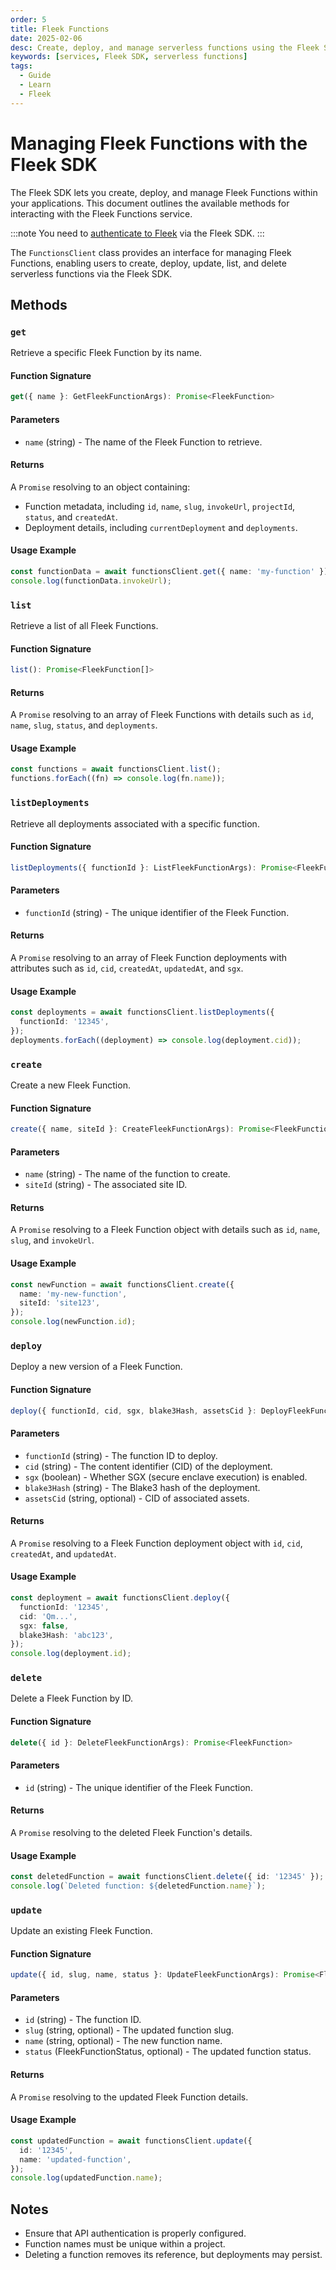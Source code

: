 ```yaml
---
order: 5
title: Fleek Functions
date: 2025-02-06
desc: Create, deploy, and manage serverless functions using the Fleek SDK.
keywords: [services, Fleek SDK, serverless functions]
tags:
  - Guide
  - Learn
  - Fleek
---
```


# Managing Fleek Functions with the Fleek SDK

The Fleek SDK lets you create, deploy, and manage Fleek Functions within your applications. This document outlines the available methods for interacting with the Fleek Functions service.

:::note
You need to [authenticate to Fleek](/docs/sdk/#authentication) via the Fleek SDK.
:::

The `FunctionsClient` class provides an interface for managing Fleek Functions, enabling users to create, deploy, update, list, and delete serverless functions via the Fleek SDK.

## Methods

### `get`

Retrieve a specific Fleek Function by its name.

#### **Function Signature**

```typescript
get({ name }: GetFleekFunctionArgs): Promise<FleekFunction>
```

#### **Parameters**

- `name` (string) - The name of the Fleek Function to retrieve.

#### **Returns**

A `Promise` resolving to an object containing:

- Function metadata, including `id`, `name`, `slug`, `invokeUrl`, `projectId`, `status`, and `createdAt`.
- Deployment details, including `currentDeployment` and `deployments`.

#### **Usage Example**

```typescript
const functionData = await functionsClient.get({ name: 'my-function' });
console.log(functionData.invokeUrl);
```

### `list`

Retrieve a list of all Fleek Functions.

#### **Function Signature**

```typescript
list(): Promise<FleekFunction[]>
```

#### **Returns**

A `Promise` resolving to an array of Fleek Functions with details such as `id`, `name`, `slug`, `status`, and `deployments`.

#### **Usage Example**

```typescript
const functions = await functionsClient.list();
functions.forEach((fn) => console.log(fn.name));
```

### `listDeployments`

Retrieve all deployments associated with a specific function.

#### **Function Signature**

```typescript
listDeployments({ functionId }: ListFleekFunctionArgs): Promise<FleekFunctionDeployment[]>
```

#### **Parameters**

- `functionId` (string) - The unique identifier of the Fleek Function.

#### **Returns**

A `Promise` resolving to an array of Fleek Function deployments with attributes such as `id`, `cid`, `createdAt`, `updatedAt`, and `sgx`.

#### **Usage Example**

```typescript
const deployments = await functionsClient.listDeployments({
  functionId: '12345',
});
deployments.forEach((deployment) => console.log(deployment.cid));
```

### `create`

Create a new Fleek Function.

#### **Function Signature**

```typescript
create({ name, siteId }: CreateFleekFunctionArgs): Promise<FleekFunction>
```

#### **Parameters**

- `name` (string) - The name of the function to create.
- `siteId` (string) - The associated site ID.

#### **Returns**

A `Promise` resolving to a Fleek Function object with details such as `id`, `name`, `slug`, and `invokeUrl`.

#### **Usage Example**

```typescript
const newFunction = await functionsClient.create({
  name: 'my-new-function',
  siteId: 'site123',
});
console.log(newFunction.id);
```

### `deploy`

Deploy a new version of a Fleek Function.

#### **Function Signature**

```typescript
deploy({ functionId, cid, sgx, blake3Hash, assetsCid }: DeployFleekFunctionArgs): Promise<FleekFunctionDeployment>
```

#### **Parameters**

- `functionId` (string) - The function ID to deploy.
- `cid` (string) - The content identifier (CID) of the deployment.
- `sgx` (boolean) - Whether SGX (secure enclave execution) is enabled.
- `blake3Hash` (string) - The Blake3 hash of the deployment.
- `assetsCid` (string, optional) - CID of associated assets.

#### **Returns**

A `Promise` resolving to a Fleek Function deployment object with `id`, `cid`, `createdAt`, and `updatedAt`.

#### **Usage Example**

```typescript
const deployment = await functionsClient.deploy({
  functionId: '12345',
  cid: 'Qm...',
  sgx: false,
  blake3Hash: 'abc123',
});
console.log(deployment.id);
```

### `delete`

Delete a Fleek Function by ID.

#### **Function Signature**

```typescript
delete({ id }: DeleteFleekFunctionArgs): Promise<FleekFunction>
```

#### **Parameters**

- `id` (string) - The unique identifier of the Fleek Function.

#### **Returns**

A `Promise` resolving to the deleted Fleek Function's details.

#### **Usage Example**

```typescript
const deletedFunction = await functionsClient.delete({ id: '12345' });
console.log(`Deleted function: ${deletedFunction.name}`);
```

### `update`

Update an existing Fleek Function.

#### **Function Signature**

```typescript
update({ id, slug, name, status }: UpdateFleekFunctionArgs): Promise<FleekFunction>
```

#### **Parameters**

- `id` (string) - The function ID.
- `slug` (string, optional) - The updated function slug.
- `name` (string, optional) - The new function name.
- `status` (FleekFunctionStatus, optional) - The updated function status.

#### **Returns**

A `Promise` resolving to the updated Fleek Function details.

#### **Usage Example**

```typescript
const updatedFunction = await functionsClient.update({
  id: '12345',
  name: 'updated-function',
});
console.log(updatedFunction.name);
```

## Notes

- Ensure that API authentication is properly configured.
- Function names must be unique within a project.
- Deleting a function removes its reference, but deployments may persist.
